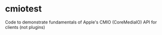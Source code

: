 cmiotest
========

Code to demonstrate fundamentals of Apple's CMIO (CoreMediaIO) API for clients (not plugins)
